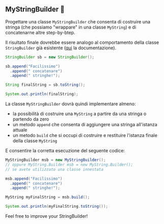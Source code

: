 ## MyStringBuilder 🛴

Progettare una classe `MyStringBuilder` che consenta di costruire una stringa (che possiamo "wrappare" in una classe
`MyString`) e di concatenarne altre step-by-btep.

Il risultato finale dovrebbe essere analogo al comportamento della classe `StringBuilder` già esistente
([qui](https://docs.oracle.com/javase/7/docs/api/java/lang/StringBuilder.html) la documentazione).

```Java
StringBuilder sb = new StringBuilder();

sb.append("Facilissimo")
  .append(" concatenare")
  .append(" stringhe!");

String finalString = sb.toString();

System.out.println(finalString);
```

La classe `MyStringBuilder` dovrà quindi implementare almeno:
- la possibilità di costruire una `MyString` a partire da una stringa o partendo da zero
- un metodo `append` che consenta di aggiungere una stringa all'istanza attuale 
- un metodo `build` che si occupi di costruire e restituire l'istanza finale della classe `MyString`

E consentire la corretta esecuzione del seguente codice:

```Java
MyStringBuilder msb = new MyStringBuilder(); 
// oppure MyString.Builder msb = new MyString.Builder();
// se avete utilizzato una classe innestata

msb.append("Facilissimo")
  .append(" concatenare")
  .append(" stringhe!");

MyString myFinalString = msb.build();

System.out.println(myFinalString.toString());
```

Feel free to improve your StringBuilder!

